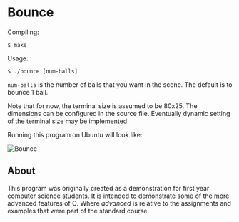 Bounce
======

Compiling:
    
    $ make

Usage:
    
    $ ./bounce [num-balls]

`num-balls` is the number of balls that you want in the scene. The default is to bounce 1 ball.

Note that for now, the terminal size is assumed to be 80x25. The dimensions can be configured in the source file. Eventually dynamic setting of the terminal size may be implemented. 

Running this program on Ubuntu will look like:

<img src="http://i.imgur.com/2hIy20X.gif" title="Bounce" width='' alt="Bounce" />

About
-----

This program was originally created as a demonstration for first year computer science students. It is intended to demonstrate some of the more advanced features of C. Where _advanced_ is relative to the assignments and examples that were part of the standard course.
